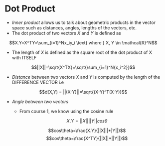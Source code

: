 # Dot Product

- _Inner product_ allows us to talk about geometric products in the vector space such as distances, angles, lengths of the vectors, etc.
- The dot product of two vectors $X$ and $Y$ is defined as

$$X.Y=X^TY=\sum_{i=1}^Nx_iy_i \text{ where } X, Y \in \mathcal{R}^N$$

- The length of $X$ is defined as the square root of the dot product of X with ITSELF

$$||X||=\sqrt{X^TX}=\sqrt{\sum_{i=1}^N{x_i^2}}$$

- _Distance_ between two vectors $X$ and $Y$ is computed by the length of the DIFFERENCE VECTOR i.e

$$d(X,Y) = ||(X-Y)||=\sqrt{(X-Y)^T(X-Y)}$$

- _Angle between two vectors_
  - From course 1, we know using the cosine rule

  $$X.Y=||X||||Y||cos\theta$$
  
  $$cos\theta=\frac{X.Y}{||X|||*|Y||}$$
  $$cos\theta=\frac{X^TY}{||X||*||Y||}$$